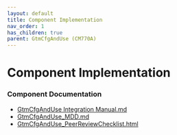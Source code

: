 ```yaml
---
layout: default
title: Component Implementation
nav_order: 1
has_children: true
parent: GtmCfgAndUse (CM770A)
---
```

# Component Implementation
### Component Documentation

- [GtmCfgAndUse Integration Manual.md](doc/GtmCfgAndUse%20Integration%20Manual.md)
- [GtmCfgAndUse_MDD.md](doc/GtmCfgAndUse_MDD.md)
- [GtmCfgAndUse_PeerReviewChecklist.html](doc/GtmCfgAndUse_PeerReviewChecklist.html)

